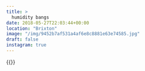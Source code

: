 ```yaml
---
title: >
  humidity bangs
date: 2018-05-27T22:03:44+00:00
location: "Brixton"
image: "/img/9452b7af531a4af6e8c8881e63e74585.jpg"
draft: false
instagram: true
---
```


{{<photo src="/img/9452b7af531a4af6e8c8881e63e74585.jpg">}}
